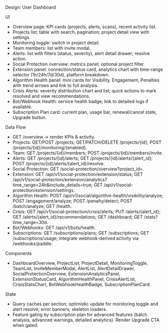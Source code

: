 Design: User Dashboard

UI
- Overview page: KPI cards (projects, alerts, scans), recent activity list.
- Projects list: table with search, pagination; project detail view with settings.
- Monitoring toggle: switch in project detail.
- Team members: list with invite modal.
- Alerts: list with filters (status, severity), alert detail drawer; resolve action.
- Social Protection overview: metrics panel; optional project filter.
- Extension panel: connection/status card, analytics chart with time-range selector (1h/24h/7d/30d), platform breakdown.
- Algorithm Health panel: mini cards for Visibility, Engagement, Penalties with trend arrows and link to full analysis.
- Crisis Alerts: severity distribution chart and list; quick actions to mark resolved and view recommendations.
- Bot/Webhook Health: service health badge; link to detailed logs if available.
- Subscription Plan card: current plan, usage bar, renewal/cancel state, Upgrade button.

Data Flow
- GET /overview → render KPIs & activity.
- Projects: GET/POST /projects; GET/PATCH/DELETE /projects/{id}; POST /projects/{id}/monitoring/{enabled}.
- Team: GET /projects/{id}/members; POST /projects/{id}/members/invite.
- Alerts: GET /projects/{id}/alerts; GET /projects/{id}/alerts/{alert_id}; POST /projects/{id}/alerts/{alert_id}/resolve.
- Social Protection: GET /social-protection/overview?project_id=.
 - Extension: GET /api/v1/social-protection/extension/status; GET /api/v1/social-protection/extension/analytics?time_range=24h&include_details=true; GET /api/v1/social-protection/extension/settings.
 - Algorithm Health: POST /api/v1/social/algorithm-health/visibility/analyze; POST /engagement/analyze; POST /penalty/detect; POST /batch/analyze; GET /health.
 - Crisis: GET /api/v1/social-protection/crisis/alerts; PUT /alerts/{alert_id}; GET /alerts/{alert_id}/recommendations; GET /dashboard; GET /stats?time_range=30d.
 - Bot/Webhooks: GET /api/v1/bots/health.
 - Subscriptions: GET /subscriptions/plans; GET /subscriptions; GET /subscriptions/usage; integrate webhook-derived activity via /webhooks/paddle.

Components
- DashboardOverview, ProjectList, ProjectDetail, MonitoringToggle, TeamList, InviteMemberModal, AlertList, AlertDetailDrawer, SocialProtectionOverview,
  ExtensionAnalyticsPanel, ExtensionStatusCard, AlgorithmHealthPanel, CrisisAlertList, CrisisStatsChart, BotWebhookHealthBadge, SubscriptionPlanCard.

State
- Query caches per section; optimistic update for monitoring toggle and alert resolve; error banners; skeleton loaders.
- Feature gating by subscription plan for advanced features (batch analysis, advanced warnings, detailed analytics). Render Upgrade CTA when gated.
